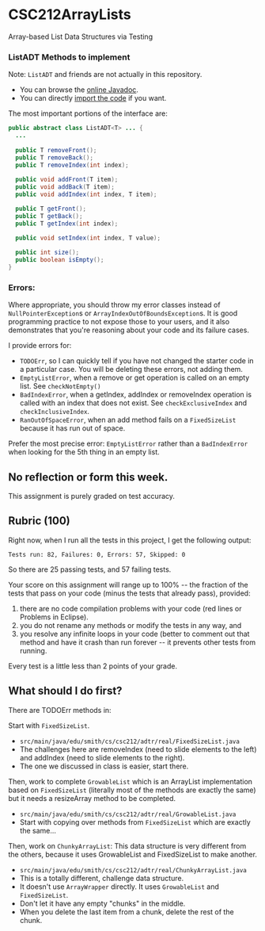 # CSC212ArrayLists
Array-based List Data Structures via Testing 

### ListADT Methods to implement

Note: ``ListADT`` and friends are not actually in this repository.
- You can browse the [online Javadoc](https://javadoc.jitpack.io/com/github/jjfiv/CSC212ADT/1.1/javadoc/index.html).
- You can directly [import the code](https://github.com/jjfiv/CSC212ADT) if you want.

The most important portions of the interface are:

```java
public abstract class ListADT<T> ... {
  ...
  
  public T removeFront();
  public T removeBack();
  public T removeIndex(int index);
  
  public void addFront(T item);
  public void addBack(T item);
  public void addIndex(int index, T item);

  public T getFront();
  public T getBack();
  public T getIndex(int index);
  
  public void setIndex(int index, T value);

  public int size();
  public boolean isEmpty();
}
```

### Errors:

Where appropriate, you should throw my error classes instead of ``NullPointerException``s or ``ArrayIndexOutOfBoundsException``s. It is good programming practice to not expose those to your users, and it also demonstrates that you're reasoning about your code and its failure cases.

I provide errors for:
- ``TODOErr``, so I can quickly tell if you have not changed the starter code in a particular case. You will be deleting these errors, not adding them.
- ``EmptyListError``, when a remove or get operation is called on an empty list. See ``checkNotEmpty()``
- ``BadIndexError``, when a getIndex, addIndex or removeIndex operation is called with an index that does not exist. See ``checkExclusiveIndex`` and ``checkInclusiveIndex``.
- ``RanOutOfSpaceError``, when an add method fails on a ``FixedSizeList`` because it has run out of space.

Prefer the most precise error: ``EmptyListError`` rather than a ``BadIndexError`` when looking for the 5th thing in an empty list.

## No reflection or form this week.

This assignment is purely graded on test accuracy.

## Rubric (100)

Right now, when I run all the tests in this project, I get the following output:

```
Tests run: 82, Failures: 0, Errors: 57, Skipped: 0
```

So there are 25 passing tests, and 57 failing tests.

Your score on this assignment will range up to 100% -- the fraction of the tests that pass on your code (minus the tests that already pass), provided:

 1. there are no code compilation problems with your code (red lines or Problems in Eclipse).  
 2. you do not rename any methods or modify the tests in any way, and 
 3. you resolve any infinite loops in your code (better to comment out that method and have it crash than run forever -- it prevents other tests from running.

Every test is a little less than 2 points of your grade.

## What should I do first?

There are TODOErr methods in:

Start with ``FixedSizeList``.
- ``src/main/java/edu/smith/cs/csc212/adtr/real/FixedSizeList.java``
- The challenges here are removeIndex (need to slide elements to the left) and addIndex (need to slide elements to the right).
- The one we discussed in class is easier, start there.

Then, work to complete ``GrowableList`` which is an ArrayList implementation based on ``FixedSizeList`` (literally most of the methods are exactly the same) but it needs a resizeArray method to be completed.
- ``src/main/java/edu/smith/cs/csc212/adtr/real/GrowableList.java``
- Start with copying over methods from ``FixedSizeList`` which are exactly the same...

Then, work on ``ChunkyArrayList``: This data structure is very different from the others, because it uses GrowableList and FixedSizeList to make another.
- ``src/main/java/edu/smith/cs/csc212/adtr/real/ChunkyArrayList.java``
- This is a totally different, challenge data structure. 
- It doesn't use ``ArrayWrapper`` directly. It uses ``GrowableList`` and ``FixedSizeList``.
- Don't let it have any empty "chunks" in the middle. 
- When you delete the last item from a chunk, delete the rest of the chunk.


